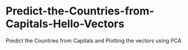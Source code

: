# Predict-the-Countries-from-Capitals-Hello-Vectors
Predict the Countries from Capitals and Plotting the vectors using PCA
